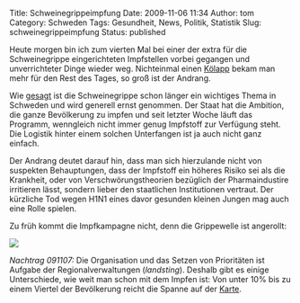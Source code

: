 Title: Schweinegrippeimpfung
Date: 2009-11-06 11:34
Author: tom
Category: Schweden
Tags: Gesundheit, News, Politik, Statistik
Slug: schweinegrippeimpfung
Status: published

Heute morgen bin ich zum vierten Mal bei einer der extra für die
Schweinegrippe eingerichteten Impfstellen vorbei gegangen und
unverrichteter Dinge wieder weg. Nichteinmal einen
[Kölapp](http://www.fiket.de/2006/09/25/wort-der-woche-koelapp/) bekam
man mehr für den Rest des Tages, so groß ist der Andrang.

Wie
[gesagt](http://www.fiket.de/2009/09/16/die-schweinegrippe-in-schweden/)
ist die Schweinegrippe schon länger ein wichtiges Thema in Schweden und
wird generell ernst genommen. Der Staat hat die Ambition, die ganze
Bevölkerung zu impfen und seit letzter Woche läuft das Programm,
wenngleich nicht immer genug Impfstoff zur Verfügung steht. Die Logistik
hinter einem solchen Unterfangen ist ja auch nicht ganz einfach.

Der Andrang deutet darauf hin, dass man sich hierzulande nicht von
suspekten Behauptungen, dass der Impfstoff ein höheres Risiko sei als
die Krankheit, oder von Verschwörungstheorien bezüglich der
Pharmaindustire irritieren lässt, sondern lieber den staatlichen
Institutionen vertraut. Der kürzliche Tod wegen H1N1 eines davor
gesunden kleinen Jungen mag auch eine Rolle spielen.

Zu früh kommt die Impfkampagne nicht, denn die Grippewelle ist
angerollt:  

[![](http://www.fiket.de/pic/flutrend.png)](http://smi.se/publikationer/smis-nyhetsbrev/influensarapporter/sasongen-20092010/influensarapport-vecka-44-2611---111--2009/#p15507)

*Nachtrag 091107:* Die Organisation und das Setzen von Prioritäten ist
Aufgabe der Regionalverwaltungen (*landsting*). Deshalb gibt es einige
Unterschiede, wie weit man schon mit dem Impfen ist: Von unter 10% bis
zu einem Viertel der Bevölkerung reicht die Spanne auf der
[Karte]((im)).


